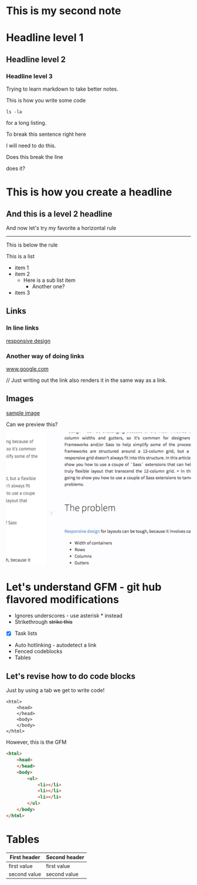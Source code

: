 # This is my second note

# Headline level 1

## Headline level 2

### Headline level 3

Trying to learn markdown to take better notes.

This is how you write some code

    ls -la

for a long listing.


To break this sentence right here  

I will need to do this.

Does this break the line

does it?

This is how you create a headline
=================================

And this is a level 2 headline
-------------------------------

And now let's try my favorite a horizontal rule

---

This is below the rule 


This is a list

* item 1
* item 2
  * Here is a sub list item
    * Another one?
* item 3

## Links

### In line links

[responsive design](http://www.google.com)

### Another way of doing links

www.google.com

// Just writing out the link also renders it in the same way as a link.

## Images

[sample image](images/sample_1.png)

Can we preview this?

![sample image](images/sample_1.png)

# Let's understand GFM - git hub flavored modifications

* Ignores underscores - use asterisk \* instead
* Strikethrough ~~strike this~~
* [x] Task lists
* Auto hotlinking - autodetect a link
* Fenced codeblocks
* Tables


## Let's revise how to do code blocks

Just by using a tab we get to write code!

    <html>
        <head>
        </head>
        <body>
        </body>
    </html>

However, this is the GFM


```html
<html>
    <head>
    </head>
    <body>
        <ul>
            <li></li>
            <li></li>
            <li></li>
        </ul>
    </body>
</html>
```

# Tables

First header | Second header
------------ | -------------
first value | first value
second value | second value

